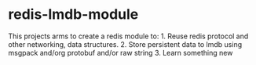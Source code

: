 # redis-lmdb-module

This projects arms to create a redis module to:
    1. Reuse redis protocol and other networking, data structures.
    2. Store persistent data to lmdb using msgpack and/org protobuf and/or raw string
    3. Learn something new

